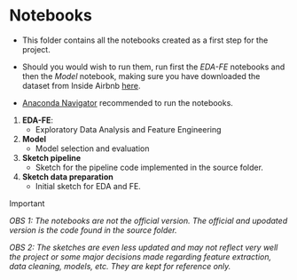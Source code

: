 # Notebooks

- This folder contains all the notebooks created as a first step for the project.

- Should you would wish to run them, run first the _EDA-FE_  notebooks and then the  _Model_ notebook, making sure you have downloaded the dataset from Inside Airbnb [here](https://data.insideairbnb.com/brazil/rj/rio-de-janeiro/2024-06-27/data/listings.csv.gz).

- [Anaconda Navigator](https://www.anaconda.com/products/navigator) recommended to run the notebooks.

1) **EDA-FE**: 
    * Exploratory Data Analysis and Feature Engineering
2) **Model**
    * Model selection and evaluation
3) **Sketch pipeline**
    * Sketch for the pipeline code implemented in the source folder.
4) **Sketch data preparation**
    * Initial sketch for EDA and FE.


> [!IMPORTANT]

_OBS 1: The notebooks are not the official version. The official and upodated version is the code found in the source folder._ 

_OBS 2: The sketches are even less updated and may not reflect very well the project or some major decisions made regarding feature extraction, data cleaning, models, etc. They are kept for reference only._
